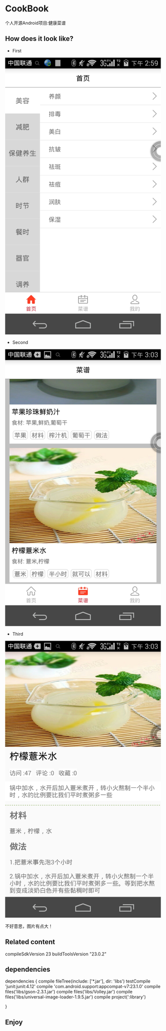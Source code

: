# CookBook
个人开源Android项目:健康菜谱

## How does it look like?

* First

![](./first.png)

* Second

![](./second.png)

* Third

![](./third.png)

不好意思，图片有点大！


## Related content

compileSdkVersion 23
buildToolsVersion "23.0.2"

## dependencies

dependencies {
compile fileTree(include: ['*.jar'], dir: 'libs')
testCompile 'junit:junit:4.12'
compile 'com.android.support:appcompat-v7:23.1.0'
compile files('libs/gson-2.3.1.jar')
compile files('libs/Volley.jar')
compile files('libs/universal-image-loader-1.9.5.jar')
compile project(':library')

}

## Enjoy




